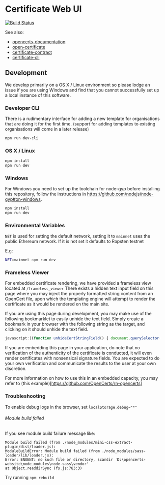 # Certificate Web UI

[![Build Status](https://travis-ci.org/OpenCerts/opencerts-website.svg?branch=master)](https://travis-ci.org/OpenCerts/opencerts-website)

See also:

* [opencerts-documentation](https://github.com/OpenCerts/opencerts-documentation)
* [open-certificate](https://github.com/OpenCerts/open-certificate)
* [certificate-contract](https://github.com/OpenCerts/certificate-store-contract)
* [certificate-cli](https://github.com/OpenCerts/certificate-cli)


## Development

We develop primarily on a OS X / Linux environment so please lodge an issue if you are using Windows and find that you cannot successfully set up a local instance of this software.

### Developer CLI

There is a rudimentary interface for adding a new template for organisations that are doing it for the first time. (support for adding templates to existing organisations will come in a later release)

```bash
npm run dev-cli
```


### OS X / Linux
```bash
npm install
npm run dev
```

### Windows

For Windows you need to set up the toolchain for node-gyp before installing this repository, follow the instructions in https://github.com/nodejs/node-gyp#on-windows.

```bash
npm install
npm run dev
```

### Environmental Variables

`NET` is used for setting the default network, setting it to `mainnet` uses the public Ethereum network. If it is not set it defaults to Ropsten testnet

E.g:
```bash
NET=mainnet npm run dev
```

### Frameless Viewer

For embedded certificate rendering, we have provided a frameless view located at `/frameless_viewer`
There exists a hidden text input field on this page where you may inject the properly formatted string content from an OpenCert file, upon which the templating engine will attempt to render the certificate as it would be rendered on the main site.

If you are using this page during development, you may make use of the following bookmarklet to easily unhide the text field. Simply create a bookmark in your browser with the following string as the target, and clicking on it should unhide the text field.

```javascript
javascript:((function unhideCertStringField() { document.querySelector('#certificateContentsString').type="" })());
```

If you are embedding this page in your application, do note that no verification of the authenticity of the certificate is conducted, it will even render certificates with nonsensical signature fields. You are expected to do your own verification and communicate the results to the user at your own discretion.

For more information on how to use this in an embedded capacity, you may refer to (this example)[https://github.com/OpenCerts/rn-opencerts]

### Troubleshooting

To enable debug logs in the browser, set `localStorage.debug="*"`

###### Module build failed

If you see module build failure message like:
```
Module build failed (from ./node_modules/mini-css-extract-plugin/dist/loader.js):
ModuleBuildError: Module build failed (from ./node_modules/sass-loader/lib/loader.js):
Error: ENOENT: no such file or directory, scandir 'D:\opencerts-website\node_modules\node-sass\vendor'
at Object.readdirSync (fs.js:783:3)
```

Try running `npm rebuild`

